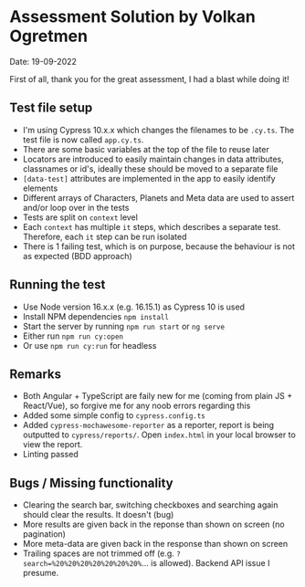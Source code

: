 # Assessment Solution by Volkan Ogretmen
Date: 19-09-2022

First of all, thank you for the great assessment, I had a blast while doing it!

## Test file setup
- I'm using Cypress 10.x.x which changes the filenames to be `.cy.ts`. The test file is now called `app.cy.ts`.
- There are some basic variables at the top of the file to reuse later
- Locators are introduced to easily maintain changes in data attributes, classnames or id's, ideally these should be moved to a separate file
- `[data-test]` attributes are implemented in the app to easily identify elements
- Different arrays of Characters, Planets and Meta data are used to assert and/or loop over in the tests
- Tests are split on `context` level
- Each `context` has multiple `it` steps, which describes a separate test. Therefore, each `it` step can be run isolated
- There is 1 failing test, which is on purpose, because the behaviour is not as expected (BDD approach)

## Running the test
- Use Node version 16.x.x (e.g. 16.15.1) as Cypress 10 is used
- Install NPM dependencies `npm install`
- Start the server by running `npm run start` or `ng serve`
- Either run `npm run cy:open`
- Or use `npm run cy:run` for headless

## Remarks
- Both Angular + TypeScript are faily new for me (coming from plain JS + React/Vue), so forgive me for any noob errors regarding this
- Added some simple config to `cypress.config.ts`
- Added `cypress-mochawesome-reporter` as a reporter, report is being outputted to `cypress/reports/`. Open `index.html` in your local browser to view the report.
- Linting passed

## Bugs / Missing functionality
- Clearing the search bar, switching checkboxes and searching again should clear the results. It doesn't (bug)
- More results are given back in the reponse than shown on screen (no pagination)
- More meta-data are given back in the response than shown on screen
- Trailing spaces are not trimmed off (e.g. `?search=%20%20%20%20%20%20%20%`... is allowed). Backend API issue I presume.
